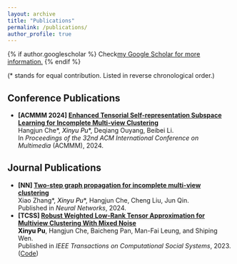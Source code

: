 ```yaml
---
layout: archive
title: "Publications"
permalink: /publications/
author_profile: true
---
```


{% if author.googlescholar %}
  Check<u><a href="{{author.googlescholar}}">my Google Scholar for more information</a>.</u>
{% endif %}

(* stands for equal contribution. Listed in reverse chronological order.) 
## Conference Publications
*   **\[ACMMM 2024\] [Enhanced Tensorial Self-representation Subspace Learning for Incomplete Multi-view Clustering](https://dl.acm.org/doi/10.1145/3664647.3681573)**  
    Hangjun Che\*, **<font color="black">Xinyu Pu*</font>**, Deqiang Ouyang, Beibei Li.   
    In *Proceedings of the 32nd ACM International Conference on Multimedia* (ACMMM), 2024.  

    
## Journal Publications  
*   **\[NN\] [Two-step graph propagation for incomplete multi-view clustering](https://doi.org/10.1016/j.neunet.2024.106944)**   
    Xiao Zhang\*, **<font color="black">Xinyu Pu*</font>**, Hangjun Che, Cheng Liu, Jun Qin.   
    Published in *Neural Networks*, 2024.     
*   **\[TCSS\] [Robust Weighted Low-Rank Tensor Approximation for Multiview Clustering With Mixed Noise](https://ieeexplore.ieee.org/document/10367779/)**  
    **<font color="black">Xinyu Pu</font>**, Hangjun Che, Baicheng Pan, Man-Fai Leung, and Shiping Wen.    
    Published in *IEEE Transactions on Computational Social Systems*, 2023.  
    ([Code]( https://github.com/xinyu-pu/TCSS2023-RWLTA-code-improved.git ))
<!-- *   **\[Mathematics\] [Robust Low-Rank Graph Multi-View Clustering via Cauchy Norm Minimization](https://www.mdpi.com/2227-7390/11/13/2940)**  
    **<font color="black">Xinyu Pu</font>**, Hangjun Che, Baicheng Pan.  
    Published in *Mathematics*, 2023   -->
